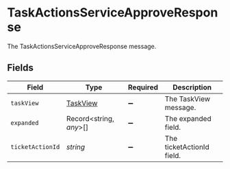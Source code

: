 # TaskActionsServiceApproveResponse

The TaskActionsServiceApproveResponse message.


## Fields

| Field                                       | Type                                        | Required                                    | Description                                 |
| ------------------------------------------- | ------------------------------------------- | ------------------------------------------- | ------------------------------------------- |
| `taskView`                                  | [TaskView](../../models/shared/taskview.md) | :heavy_minus_sign:                          | The TaskView message.                       |
| `expanded`                                  | Record<string, *any*>[]                     | :heavy_minus_sign:                          | The expanded field.                         |
| `ticketActionId`                            | *string*                                    | :heavy_minus_sign:                          | The ticketActionId field.                   |